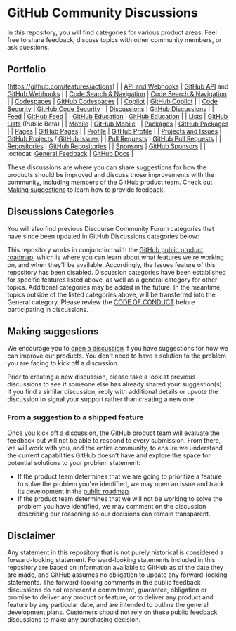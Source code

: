 # GitHub Community Discussions

In this repository, you will find categories for various product areas. Feel free to share feedback, discuss topics with other community members, or ask questions.

## Portfolio

(https://github.com/features/actions) |
| [API and Webhooks](https://github.com/orgs/community/discussions/categories/api-and-webhooks) 	| [GitHub API](https://docs.github.com/en/rest) and [GitHub Webhooks](https://docs.github.com/en/developers/webhooks-and-events/webhooks/about-webhook) |
|  [Code Search & Navigation](https://github.com/orgs/community/discussions/categories/code-search-and-navigation) 	| [Code Search & Navigation](https://cs.github.com/about) 	|
|  [Codespaces](https://github.com/orgs/community/discussions/categories/codespaces) 	| [GitHub Codespaces](https://github.com/features/codespaces) 	|
|  [Copilot](https://github.com/orgs/community/discussions/categories/copilot)   	| [GitHub Copilot](https://copilot.github.com/) 	|
|  [Code Security](https://github.com/orgs/community/discussions/categories/code-security) 	| [GitHub Code Security](https://github.com/features/security) 	|
|  [Discussions](https://github.com/orgs/community/discussions/categories/discussions)  	| [GitHub Discussions](https://docs.github.com/en/discussions) 	|
|  [Feed](https://github.com/orgs/community/discussions/categories/feed)  	| [GitHub Feed](https://github.blog/2022-03-22-improving-your-github-feed/) 	|
|  [GitHub Education](https://github.com/orgs/community/discussions/categories/github-education)  	| [GitHub Education](https://education.github.com/) 	|
|  [Lists](https://github.com/orgs/community/discussions/categories/lists) 	| [GitHub Lists](https://docs.github.com/en/get-started/exploring-projects-on-github/saving-repositories-with-stars#organizing-starred-repositories-with-lists) (Public Beta) 	|
| [Mobile](https://github.com/orgs/community/discussions/categories/mobile) 	| [GitHub Mobile](https://github.com/mobile) 	|
|  [Packages](https://github.com/orgs/community/discussions/categories/packages) 	| [GitHub Packages](https://github.com/features/packages) |
| [Pages](https://github.com/orgs/community/discussions/categories/pages)    | [GitHub Pages](https://docs.github.com/en/pages)  |
| [Profile](https://github.com/orgs/community/discussions/categories/profile)  	| [GitHub Profile](https://docs.github.com/en/account-and-profile/setting-up-and-managing-your-github-profile/customizing-your-profile/about-your-profile) 	|
| [Projects and Issues](https://github.com/orgs/community/discussions/categories/projects-and-issues) 	| [GitHub Projects](https://docs.github.com/en/issues/planning-and-tracking-with-projects) / [GitHub Issues](https://github.com/features/issues) 	|
|  [Pull Requests](https://github.com/orgs/community/discussions/categories/pull-requests) 	| [GitHub Pull Requests](https://docs.github.com/en/github/collaborating-with-pull-requests/proposing-changes-to-your-work-with-pull-requests/about-pull-requests) 	|
| [Repositories](https://github.com/orgs/community/discussions/categories/repositories)  	| [GitHub Repositories](https://docs.github.com/en/repositories) 	|
| [Sponsors](https://github.com/orgs/community/discussions/categories/sponsors) 	| [GitHub Sponsors](https://github.com/sponsors) 	|
| :octocat: [General Feedback](https://github.com/orgs/community/discussions/categories/general) 	| [GitHub Docs](https://docs.github.com/en) |

These discussions are where you can share suggestions for how the products should be improved and discuss those improvements with the community, including members of the GitHub product team. Check out [Making suggestions](#making-suggestions) to learn how to provide feedback.

## Discussions Categories

You will also find previous Discourse Community Forum categories that have since been updated in GitHub Discussions categories below:


This repository works in conjunction with the [GitHub public product roadmap](https://github.com/github/roadmap), which is where you can learn about what features we're working on, and when they'll be available. Accordingly, the Issues feature of this repository has been disabled. Discussion categories have been established for specific features listed above, as well as a general category for other topics. Additional categories may be added in the future. In the meantime, topics outside of the listed categories above, will be transferred into the General category. Please review the [CODE OF CONDUCT](https://docs.github.com/en/site-policy/github-terms/github-community-forum-code-of-conduct) before participating in discussions.

## Making suggestions

We encourage you to [open a discussion](https://github.com/orgs/community/discussions) if you have suggestions for how we can improve our products. You don't need to have a solution to the problem you are facing to kick off a discussion. 

Prior to creating a new discussion, please take a look at previous discussions to see if someone else has already shared your suggestion(s). If you find a similar discussion, reply with additional details or upvote the discussion to signal your support rather than creating a new one.

### From a suggestion to a shipped feature

Once you kick off a discussion, the GitHub product team will evaluate the feedback but will not be able to respond to every submission. From there, we will work with you, and the entire community, to ensure we understand the current capabilities GitHub doesn’t have and explore the space for potential solutions to your problem statement:

- If the product team determines that we are going to prioritize a feature to solve the problem you've identified, we may open an issue and track its development in the [public roadmap](https://github.com/github/roadmap).
- If the product team determines that we will not be working to solve the problem you have identified, we may comment on the discussion describing our reasoning so our decisions can remain transparent.

## Disclaimer

Any statement in this repository that is not purely historical is considered a forward-looking statement. Forward-looking statements included in this repository are based on information available to GitHub as of the date they are made, and GitHub assumes no obligation to update any forward-looking statements. The forward-looking comments in the public feedback discussions do not represent a commitment, guarantee, obligation or promise to deliver any product or feature, or to deliver any product and feature by any particular date, and are intended to outline the general development plans. Customers should not rely on these public feedback discussions to make any purchasing decision.
